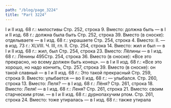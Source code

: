 ```yaml
---
path: "/blog/page_3224"
title: "Part 3224"
---
```


I и II изд. 68 г.: милостивы
Стр. 252, строка 9.
Вместо: должна быть — в I и II изд. 68 г.: должна была быть
Стр. 252, строка 39.
Вместо (в сноске): отделываете — в I изд. 68 г.: украшаете
Стр. 254, строка 4.
Вместо: II. — в изд. 73 г.: XLVIII.
Ч. III, гл. II.
Стр. 254, строка 14.
Вместо: жил и был — в I и II изд. 68 г.: жил, был
Стр. 254, строка 23.
Вместо: Лёлины — в I изд. 68 г.: Лёнины
495Стр. 254, строка 36.
Вместо (в сноске): «Все это прекрасно, но всему должен быть конец». — в I и II изд. 68 г.: «Все это хорошо, но надо кончить,
Стр. 257, строка 39.
Вместо (в сноске): он такой славный — в I и II изд. 68 г.: Это такой прекрасный
Стр. 259, строка 9.
Вместо: улыбается — во II изд. 68 г.: — улыбался.
Стр. 260, строка 13.
Вместо: Леля? — в I изд. 68 г.: Лёня?
Стр. 261, строка 18.
Вместо: Леля! — в I изд. 68 г.: Леня?
Стр. 261, строка 21.
Вместо: своим старческим ртом. — в I и II изд. 68 г.: дурнопахучим ртом.
Стр. 261, строка 24.
Вместо: тоже утиралась — в I изд. 68 г.: также утирала
